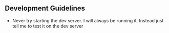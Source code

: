 ## Development Guidelines
- Never try starting the dev server. I will always be running it. Instead just tell me to test it on the dev server